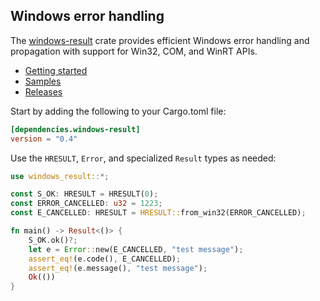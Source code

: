 ## Windows error handling

The [windows-result](https://crates.io/crates/windows-result) crate provides efficient Windows error handling and propagation with support for Win32, COM, and WinRT APIs.

* [Getting started](https://kennykerr.ca/rust-getting-started/)
* [Samples](https://github.com/microsoft/windows-rs/tree/master/crates/samples)
* [Releases](https://github.com/microsoft/windows-rs/releases)

Start by adding the following to your Cargo.toml file:

```toml
[dependencies.windows-result]
version = "0.4"
```

Use the `HRESULT`, `Error`, and specialized `Result` types as needed:

```rust
use windows_result::*;

const S_OK: HRESULT = HRESULT(0);
const ERROR_CANCELLED: u32 = 1223;
const E_CANCELLED: HRESULT = HRESULT::from_win32(ERROR_CANCELLED);

fn main() -> Result<()> {
    S_OK.ok()?;
    let e = Error::new(E_CANCELLED, "test message");
    assert_eq!(e.code(), E_CANCELLED);
    assert_eq!(e.message(), "test message");
    Ok(())
}
```

